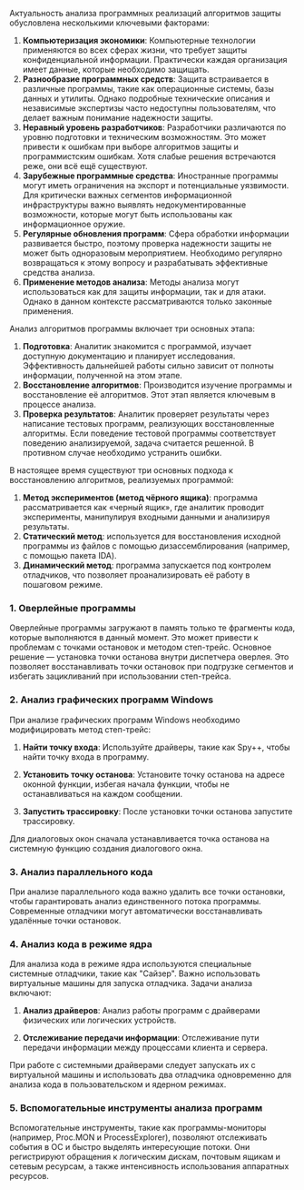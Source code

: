 Актуальность анализа программных реализаций алгоритмов защиты обусловлена несколькими ключевыми факторами:
1. **Компьютеризация экономики**: Компьютерные технологии применяются во всех сферах жизни, что требует защиты конфиденциальной информации. Практически каждая организация имеет данные, которые необходимо защищать.
2. **Разнообразие программных средств**: Защита встраивается в различные программы, такие как операционные системы, базы данных и утилиты. Однако подробные технические описания и независимые экспертизы часто недоступны пользователям, что делает важным понимание надежности защиты.
3. **Неравный уровень разработчиков**: Разработчики различаются по уровню подготовки и техническим возможностям. Это может привести к ошибкам при выборе алгоритмов защиты и программистским ошибкам. Хотя слабые решения встречаются реже, они всё ещё существуют.
4. **Зарубежные программные средства**: Иностранные программы могут иметь ограничения на экспорт и потенциальные уязвимости. Для критически важных сегментов информационной инфраструктуры важно выявлять недокументированные возможности, которые могут быть использованы как информационное оружие.
5. **Регулярные обновления программ**: Сфера обработки информации развивается быстро, поэтому проверка надежности защиты не может быть одноразовым мероприятием. Необходимо регулярно возвращаться к этому вопросу и разрабатывать эффективные средства анализа.
6. **Применение методов анализа**: Методы анализа могут использоваться как для защиты информации, так и для атаки. Однако в данном контексте рассматриваются только законные применения.

Анализ алгоритмов программы включает три основных этапа:
1. **Подготовка**: Аналитик знакомится с программой, изучает доступную документацию и планирует исследования. Эффективность дальнейшей работы сильно зависит от полноты информации, полученной на этом этапе.
2. **Восстановление алгоритмов**: Производится изучение программы и восстановление её алгоритмов. Этот этап является ключевым в процессе анализа.
3. **Проверка результатов**: Аналитик проверяет результаты через написание тестовых программ, реализующих восстановленные алгоритмы. Если поведение тестовой программы соответствует поведению анализируемой, задача считается решенной. В противном случае необходимо устранить ошибки.

В настоящее время существуют три основных подхода к восстановлению алгоритмов, реализуемых программой:
1. **Метод экспериментов (метод чёрного ящика)**: программа рассматривается как «черный ящик», где аналитик проводит эксперименты, манипулируя входными данными и анализируя результаты.
2. **Статический метод**: используется для восстановления исходной программы из файлов с помощью дизассемблирования (например, с помощью пакета IDA).
3. **Динамический метод**: программа запускается под контролем отладчиков, что позволяет проанализировать её работу в пошаговом режиме.

### 1. Оверлейные программы

Оверлейные программы загружают в память только те фрагменты кода, которые выполняются в данный момент. Это может привести к проблемам с точками остановок и методом степ-трейс. Основное решение — установка точки останова внутри диспетчера оверлея. Это позволяет восстанавливать точки остановок при подгрузке сегментов и избегать зацикливаний при использовании степ-трейса.

### 2. Анализ графических программ Windows

При анализе графических программ Windows необходимо модифицировать метод степ-трейс:

1. **Найти точку входа**: Используйте драйверы, такие как Spy++, чтобы найти точку входа в программу.
    
2. **Установить точку останова**: Установите точку останова на адресе оконной функции, избегая начала функции, чтобы не останавливаться на каждом сообщении.
    
3. **Запустить трассировку**: После установки точки останова запустите трассировку.
    

Для диалоговых окон сначала устанавливается точка останова на системную функцию создания диалогового окна.

### 3. Анализ параллельного кода

При анализе параллельного кода важно удалить все точки остановки, чтобы гарантировать анализ единственного потока программы. Современные отладчики могут автоматически восстанавливать удалённые точки остановок.

### 4. Анализ кода в режиме ядра

Для анализа кода в режиме ядра используются специальные системные отладчики, такие как "Сайзер". Важно использовать виртуальные машины для запуска отладчика. Задачи анализа включают:

1. **Анализ драйверов**: Анализ работы программ с драйверами физических или логических устройств.
    
2. **Отслеживание передачи информации**: Отслеживание пути передачи информации между процессами клиента и сервера.
    

При работе с системными драйверами следует запускать их с виртуальной машины и использовать два отладчика одновременно для анализа кода в пользовательском и ядерном режимах.

### 5. Вспомогательные инструменты анализа программ

Вспомогательные инструменты, такие как программы-мониторы (например, Proc.MON и ProcessExplorer), позволяют отслеживать события в ОС и быстро выделять интересующие потоки. Они регистрируют обращения к логическим дискам, почтовым ящикам и сетевым ресурсам, а также интенсивность использования аппаратных ресурсов.
